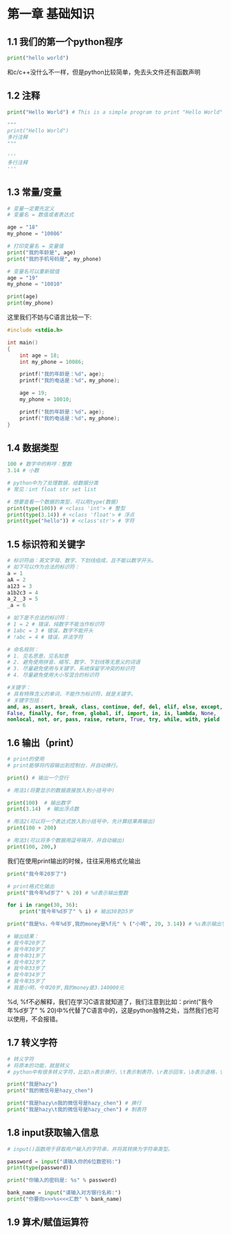 # 第一章 基础知识

## 1.1 我们的第一个python程序

```python
print("hello world")
```

和c/c++没什么不一样，但是python比较简单，免去头文件还有函数声明

## 1.2 注释

```python
print("Hello World") # This is a simple program to print "Hello World" # 单行注释

"""
print("Hello World")
多行注释
"""

'''
多行注释
'''
```

## 1.3 常量/变量

```python
# 变量一定要先定义
# 变量名 = 数值或者表达式

age = "18"
my_phone = "10086"

# 打印变量名 = 变量值
print("我的年龄是", age)
print("我的手机号码是", my_phone)

# 变量名可以重新赋值
age = "19"
my_phone = "10010"

print(age)
print(my_phone)
```

这里我们不妨与C语言比较一下:

```c
#include <stdio.h>

int main()
{
    int age = 18;
    int my_phone = 10086;

    printf("我的年龄是：%d"，age);
    printf("我的电话是：%d"，my_phone);

    age = 19;
    my_phone = 10010;

    printf("我的年龄是：%d"，age);
    printf("我的电话是：%d"，my_phone);
}
```

## 1.4 数据类型

```python
100 # 数字中的称呼：整数
3.14 # 小数

# python中为了处理数据，给数据分类
# 常见：int float str set list

# 想要查看一个数据的类型，可以用type(数据)
print(type(100)) # <class 'int'> # 整型
print(type(3.14)) # <class 'float'> # 浮点
print(type("hello")) # <class'str'> # 字符
```

## 1.5 标识符和关键字

```python
# 标识符由：英文字母、数字、下划线组成，且不能以数字开头。
# 如下可以作为合法的标识符：
a = 1
aA = 2
a123 = 3
a1b2c3 = 4
a_2__3 = 5
_a = 6

# 如下是不合法的标识符：
# 1 = 2 # 错误，纯数字不能当作标识符
# 1abc = 3 # 错误，数字不能开头
# !abc = 4 # 错误，非法字符

# 命名规则：
# 1. 见名思意，见名知意
# 2. 避免使用拼音、缩写、数字、下划线等无意义的词语
# 3. 尽量避免使用与关键字、系统保留字冲突的标识符
# 4. 尽量避免使用大小写混合的标识符

#关键字：
# 具有特殊含义的单词，不能作为标识符，就是关键字。
# 关键字包括：
and, as, assert, break, class, continue, def, del, elif, else, except, 
False, finally, for, from, global, if, import, in, is, lambda, None, 
nonlocal, not, or, pass, raise, return, True, try, while, with, yield 
```

## 1.6 输出（print）

```python
# print的使用
# print能够将内容输出到控制台，并自动换行。

print() # 输出一个空行

# 用法1(将要显示的数据直接放入到小括号中)

print(100)  # 输出数字
print(3.14)  # 输出浮点数

# 用法2(可以将一个表达式放入到小括号中，先计算结果再输出)
print(100 + 200)

# 用法3(可以将多个数据用逗号隔开，并自动输出)
print(100, 200,)
```

我们在使用print输出的时候，往往采用格式化输出

```python
print("我今年20岁了")

# print格式化输出
print("我今年%d岁了" % 20) # %d表示输出整数

for i in range(30, 36):
    print("我今年%d岁了" % i) # 输出30到35岁

print("我是%s，今年%d岁,我的money是%f元" % ("小明", 20, 3.14)) # %s表示输出字符串，%d表示输出整数，%f表示输出浮点数

# 输出结果：
# 我今年20岁了
# 我今年30岁了
# 我今年31岁了
# 我今年32岁了
# 我今年33岁了
# 我今年34岁了
# 我今年35岁了
# 我是小明，今年20岁,我的money是3.140000元
```

%d, %f不必解释，我们在学习C语言就知道了，我们注意到比如：print("我今年%d岁了" % 20)中%代替了C语言中的，这是python独特之处，当然我们也可以使用，不会报错。

## 1.7 转义字符

```python
# 转义字符
# 将原本的功能，就是转义
# python中有很多转义字符，比如\n表示换行，\t表示制表符，\r表示回车，\b表示退格，\f表示换页等等

print("我是hazy")
print("我的微信号是hazy_chen")

print("我是hazy\n我的微信号是hazy_chen") # 换行
print("我是hazy\t我的微信号是hazy_chen") # 制表符
```

## 1.8 input获取输入信息

```python
# input()函数用于获取用户输入的字符串，并将其转换为字符串类型。

password = input("请输入你的6位数密码:")
print(type(password))

print("你输入的密码是: %s" % password)

bank_name = input("请输入对方银行名称:")
print("你要向>>>%s<<<汇款" % bank_name)
```

## 1.9 算术/赋值运算符

```python

```
